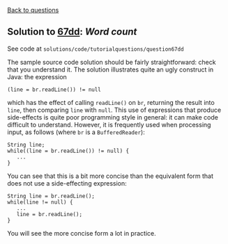 [Back to questions](../README.md)

## Solution to [67dd](../questions/67dd.md): *Word count*

See code at `solutions/code/tutorialquestions/question67dd`

The sample source code solution should be fairly straightforward: check that you understand it.
The solution illustrates quite an ugly construct in Java: the expression

```
(line = br.readLine()) != null
```

which has the effect of calling `readLine()` on `br`, returning the result into `line`,
then comparing `line` with `null`.  This use of expressions that produce side-effects is
quite poor programming style in general: it can make code difficult to understand.  However, it is frequently
used when processing input, as follows (where `br` is a `BufferedReader`):

```
String line;
while((line = br.readLine()) != null) {
   ...
}
```

You can see that this is a bit more concise than the equivalent form that does not use a
side-effecting expression:

```
String line = br.readLine();
while(line != null) {
   ...
   line = br.readLine();
}
```

You will see the more concise form a lot in practice.
